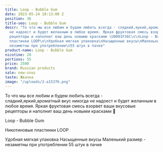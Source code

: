 ```yaml
---
title: Loop - Bubble Gum
date: 2023-05-24 18:13:00 Z
position: 36
title-seo: Loop - Bubble Gum
descr: "То что мы все любим и будем любить всегда - сладкий,яркий,ароматный вкус никогда
  не надоест и будет желанным в любое время. Яркая фруктовая смесь взорвет ваши вкусовые
  рецепторы и наполнит ваш день новыми красками \U0001F36C\n\nLoop - Bubble Gum\n\nНикотиновые
  пластинки LOOP\n\nУдобная мягкая упаковка\nНасыщенные вкусы\nМаленький размер -
  незаметны при употреблении\n55 штук в пачке"
product-name: Loop - Bubble Gum
nicotine: 20
portions: 55
price: 2500
brand: Russian products
sale: new-snus
taste: Жвачка
image: "/uploads/2-a15376.png"
---
```


То что мы все любим и будем любить всегда - сладкий,яркий,ароматный вкус никогда не надоест и будет желанным в любое время. Яркая фруктовая смесь взорвет ваши вкусовые рецепторы и наполнит ваш день новыми красками 🍬

Loop - Bubble Gum

Никотиновые пластинки LOOP

Удобная мягкая упаковка
Насыщенные вкусы
Маленький размер - незаметны при употреблении
55 штук в пачке